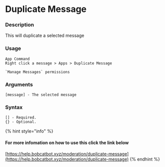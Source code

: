 # Duplicate Message

### **Description**

This will duplicate a selected message

### Usage

```
App Command
Right click a message > Apps > Duplicate Message
```

```
`Manage Messages` permissions
```

### Arguments

```
[message] - The selected message
```

### Syntax

```
[] - Required.
{} - Optional.
```



{% hint style="info" %}
#### For more infomation on how to use this click the link below

[https://help.bobcatbot.xyz/moderation/duplicate-message](https://help.bobcatbot.xyz/moderation/duplicate-message)
{% endhint %}
